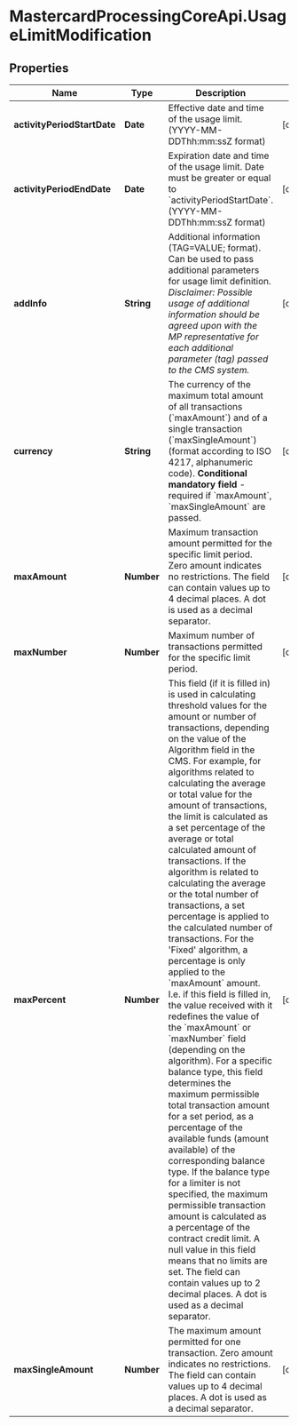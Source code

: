 # MastercardProcessingCoreApi.UsageLimitModification

## Properties

Name | Type | Description | Notes
------------ | ------------- | ------------- | -------------
**activityPeriodStartDate** | **Date** | Effective date and time of the usage limit. (YYYY-MM-DDThh:mm:ssZ format)  | [optional] 
**activityPeriodEndDate** | **Date** | Expiration date and time of the usage limit. Date must be greater or equal to &#x60;activityPeriodStartDate&#x60;. (YYYY-MM-DDThh:mm:ssZ format)  | [optional] 
**addInfo** | **String** | Additional information (TAG&#x3D;VALUE; format). Can be used to pass additional parameters for usage limit definition.  *Disclaimer: Possible usage of additional information should be agreed upon with the MP representative for each additional parameter (tag) passed to the CMS system.*  | [optional] 
**currency** | **String** | The currency of the maximum total amount of all transactions (&#x60;maxAmount&#x60;) and of a single transaction (&#x60;maxSingleAmount&#x60;) (format according to ISO 4217, alphanumeric code).  **Conditional mandatory field** - required if &#x60;maxAmount&#x60;, &#x60;maxSingleAmount&#x60; are passed.  | [optional] 
**maxAmount** | **Number** | Maximum transaction amount permitted for the specific limit period. Zero amount indicates no restrictions.  The field can contain values up to 4 decimal places. A dot is used as a decimal separator.  | [optional] 
**maxNumber** | **Number** | Maximum number of transactions permitted for the specific limit period.  | [optional] 
**maxPercent** | **Number** | This field (if it is filled in) is used in calculating threshold values for the amount or number of transactions, depending on the value of the Algorithm field in the CMS. For example, for algorithms related to calculating the average or total value for the amount of transactions, the limit is calculated as a set percentage of the average or total calculated amount of transactions. If the algorithm is related to calculating the average or the total number of transactions, a set percentage is applied to the calculated number of transactions. For the &#39;Fixed&#39; algorithm, a percentage is only applied to the &#x60;maxAmount&#x60; amount. I.e. if this field is filled in, the value received with it redefines the value of the &#x60;maxAmount&#x60; or &#x60;maxNumber&#x60; field (depending on the algorithm).  For a specific balance type, this field determines the maximum permissible total transaction amount for a set period, as a percentage of the available funds (amount available) of the corresponding balance type. If the balance type for a limiter is not specified, the maximum permissible transaction amount is calculated as a percentage of the contract credit limit.  A null value in this field means that no limits are set.  The field can contain values up to 2 decimal places. A dot is used as a decimal separator.  | [optional] 
**maxSingleAmount** | **Number** | The maximum amount permitted for one transaction. Zero amount indicates no restrictions.  The field can contain values up to 4 decimal places. A dot is used as a decimal separator.  | [optional] 


